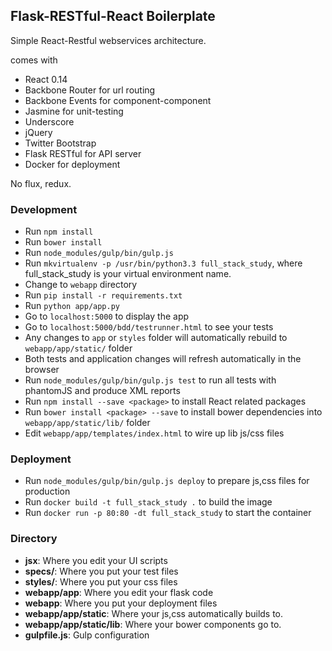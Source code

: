 ## Flask-RESTful-React Boilerplate

Simple React-Restful webservices architecture.

comes with
* React 0.14
* Backbone Router for url routing
* Backbone Events for component-component
* Jasmine for unit-testing
* Underscore
* jQuery
* Twitter Bootstrap
* Flask RESTful for API server
* Docker for deployment

No flux, redux.

### Development
* Run `npm install`
* Run `bower install`
* Run `node_modules/gulp/bin/gulp.js`
* Run `mkvirtualenv -p /usr/bin/python3.3 full_stack_study`, where full_stack_study is your virtual environment name.
* Change to `webapp` directory
* Run `pip install -r requirements.txt`
* Run `python app/app.py`
* Go to `localhost:5000` to display the app
* Go to `localhost:5000/bdd/testrunner.html` to see your tests
* Any changes to `app` or `styles` folder will automatically rebuild to `webapp/app/static/` folder
* Both tests and application changes will refresh automatically in the browser
* Run `node_modules/gulp/bin/gulp.js test` to run all tests with phantomJS and produce XML reports
* Run `npm install --save <package>` to install React related packages
* Run `bower install <package> --save` to install bower dependencies into `webapp/app/static/lib/` folder
* Edit `webapp/app/templates/index.html` to wire up lib js/css files

### Deployment
* Run `node_modules/gulp/bin/gulp.js deploy` to prepare js,css files for production
* Run `docker build -t full_stack_study .` to build the image
* Run `docker run -p 80:80 -dt full_stack_study` to start the container

### Directory
* **jsx**: Where you edit your UI scripts
* **specs/**: Where you put your test files
* **styles/**: Where you put your css files
* **webapp/app**: Where you edit your flask code
* **webapp**: Where you put your deployment files
* **webapp/app/static**: Where your js,css automatically builds to.
* **webapp/app/static/lib**: Where your bower components go to.
* **gulpfile.js**: Gulp configuration
